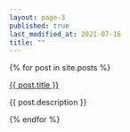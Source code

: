 ```yaml
---
layout: page-3
published: true
last_modified_at: 2021-07-16
title: ""
---
```


<div>
  {% for post in site.posts %}
    <p>
  <div class="link1">  <a href="{{ post.url }}">{{ post.title }}</a> </div>
      <p>{{ post.description }}</p>
    </p>
  {% endfor %}
</div>

